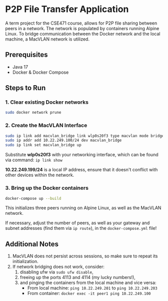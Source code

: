 # P2P File Transfer Application

A term project for the CSE471 course, allows for P2P file sharing between peers in a network.
The network is populated by containers running Alpine Linux. 
To bridge communication between the Docker network and the local machine, a MacVLAN network is utilized.


## Prerequisites
* Java 17
* Docker & Docker Compose

## Steps to Run

### 1. Clear existing Docker networks
```bash
sudo docker network prune
```

### 2. Create the MacVLAN Interface
```bash
sudo ip link add macvlan_bridge link wlp0s20f3 type macvlan mode bridge
sudo ip addr add 10.22.249.100/24 dev macvlan_bridge
sudo ip link set macvlan_bridge up
```
Substitute **wlp0s20f3** with your networking interface, which can be found via command:
`ip link show`

**10.22.249.199/24** is a local IP address, ensure that it doesn't conflict with other devices within the network.

### 3. Bring up the Docker containers
```bash
docker-compose up --build
```
This initializes three peers running on Alpine Linux, as well as the MacVLAN network.

If necessary, adjust the number of peers, as well as your gateway and subnet addresses (find them via `ip route`), in the `docker-compose.yml` file!

## Additional Notes
1. MacVLAN does not persist across sessions, so make sure to repeat its initialization.
2. If network bridging does not work, consider:
    1. disabling ufw via `sudo ufw disable`,
    2. freeing up the ports 4113 and 4114 (my lucky numbers!),
   3. and pinging the containers from the local machine and vice versa:
        * From local machine: `ping 10.22.249.201` to `ping 10.22.249.203`
        * From container: `docker exec -it peer1 ping 10.22.249.100`